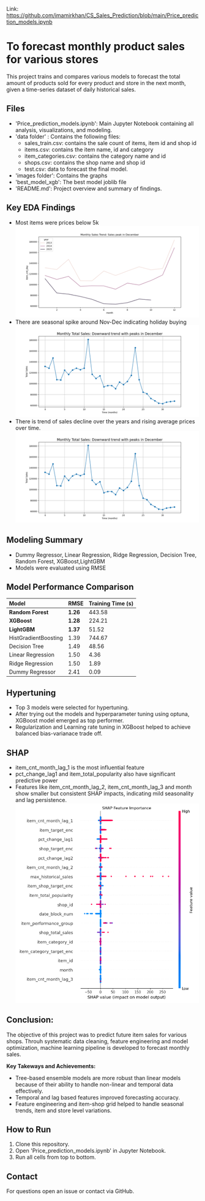 Link: https://github.com/imamirkhan/CS_Sales_Prediction/blob/main/Price_prediction_models.ipynb

# To forecast monthly product sales for various stores

This project trains and compares various models to forecast the total amount of products sold for every product and store in the next month, given a time-series dataset of daily historical sales. 


## Files

- 'Price_prediction_models.ipynb': Main Jupyter Notebook containing all analysis, visualizations, and modeling.
- 'data folder' : Contains the following files:
	- sales_train.csv: contains the sale count of items, item id and shop id
	- items.csv: contains the item name, id and category
	- item_categories.csv: contains the category name and id
	- shops.csv: contains the shop name and shop id
	- test.csv: data to forecast the final model.
- 'images folder': Contains the graphs 
- 'best_model_xgb': The best model joblib file
- 'README.md': Project overview and summary of findings.

## Key EDA Findings

- Most items were prices below 5k
![sales](https://github.com/imamirkhan/CS_Sales_Prediction/blob/main/images/monthly_sales.png)
- There are seasonal spike around Nov-Dec indicating holiday buying
![monthly sales](https://github.com/imamirkhan/CS_Sales_Prediction/blob/main/images/sales-trend.png)
- There is trend of sales decline over the years and rising average prices over time.
![trend](https://github.com/imamirkhan/CS_Sales_Prediction/blob/main/images/sales-trend.png)

## Modeling Summary

- Dummy Regressor, Linear Regression, Ridge Regression, Decision Tree, Random Forest, XGBoost,LightGBM
- Models were evaluated using RMSE

## Model Performance Comparison

| Model | RMSE | Training Time (s) |
| :--- | :--- | :--- |
| **Random Forest** | **1.26** | 443.58 |
| **XGBoost** | **1.28** | 224.21 |
| **LightGBM** | **1.37** | 51.52 |
| HistGradientBoosting | 1.39 | 744.67 |
| Decision Tree | 1.49 | 48.56 |
| Linear Regression | 1.50 | 4.36 |
| Ridge Regression | 1.50 | 1.89 |
| Dummy Regressor | 2.41 | 0.09 |

## Hypertuning
- Top 3 models were selected for hypertuning. 
- After trying out the models and hyperparameter tuning using optuna, XGBoost model emerged as top performer.
- Regularization and Learning rate tuning in XGBoost helped to achieve balanced bias-varianace trade off.

## SHAP
- item_cnt_month_lag_1 is the most influential feature
- pct_change_lag1 and item_total_popularity also have significant predictive power
- Features like item_cnt_month_lag_2, item_cnt_month_lag_3 and month show smaller but consistent SHAP impacts, indicating mild seasonality and lag persistence.
![shap](https://github.com/imamirkhan/CS_Sales_Prediction/blob/main/images/Shap.png)

## Conclusion:
The objective of this project was to predict future item sales for various shops. Throuh systematic data cleaning, feature engineering and model optimization, machine learning pipeline is developed to forecast monthly sales.

**Key Takeways and Achievements:**
- Tree-based ensemble models are more robust than linear models because of their ability to handle non-linear and temporal data effectively.
- Temporal and lag based features improved forecasting accuracy.
- Feature engineering and item-shop grid helped to handle seasonal trends, item and store level variations.


## How to Run

1. Clone this repository.
2. Open 'Price_prediction_models.ipynb' in Jupyter Notebook.
3. Run all cells from top to bottom.

## Contact

For questions open an issue or contact via GitHub.

